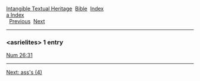 [Intangible Textual Heritage](../../index)  [Bible](../index) 
[Index](index)   
[a Index](_a_)  
  [Previous](c00811)  [Next](c00813) 

------------------------------------------------------------------------

### &lt;asrielites&gt; 1 entry

[Num 26:31](../kjv/num026.htm#031)  

------------------------------------------------------------------------

[Next: ass's (4)](c00813)
